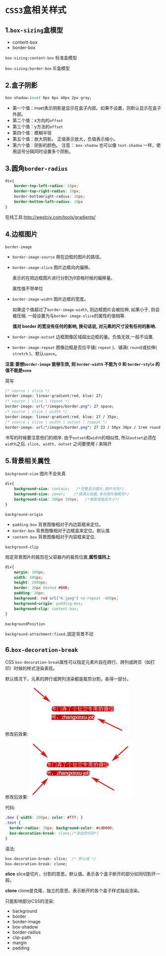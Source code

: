 # `CSS3`盒相关样式

## 1.`box-sizing`盒模型

- content-box
- border-box

`box-sizing:content-box`   标准盒模型

`box-sizing:border-box`   IE盒模型

## 2.盒子阴影

```css
box-shadow:inset 0px 0px 40px 2px gray;
```

- 第一个值：inset表示阴影是显示在盒⼦内部。如果不设置，则默认显示在盒⼦外部。
- 第二个值：x方向的`offset`
- 第三个值：y方法的`offset`
- 第四个值：模糊半径
- 第五个值：放大阴影。 正值表示放大，负值表示缩小。
- 第六个值：阴影的颜色。
  注意： `box-shadow` 也可以像 `text-shadow` 一样，使用逗号分隔同时设置多个阴影。

## 3.圆角`border-radius`

```css
div{
    border-top-left-radius: 10px;
    border-top-right-radius: 10px;
    border-bottomright-radius: 10px;
    border-bottom-left-radius: 10px
}
```

在线工具:<http://westciv.com/tools/gradients/>

## 4.边框图片

`border-image`

- `border-image-source` ⽤在边框的图⽚的路径。

- `border-image-slice` 图⽚边框向内偏移。

  表示的在把边框图⽚进⾏分割为9宫格时候的偏移量。

  属性值不带单位

- `border-image-width` 图⽚边框的宽度。

  如果这个值超过了`border-image-width`, 则边框图⽚会被拉伸, 如果⼩于, 则会被压缩.
  ⼀般设置为与`border-image-slice`的属性的值相等.

  **值对 border 的宽没有任何的影响, 换句话说, 对元素的尺⼨没有任何的影响.**

- `border-image-outset` 边框图像区域超出边框的量。负值无效,一般不设置.

- `border-image-repeat` 图像边框是否应平铺( `repeat` )、铺满( `round`)或拉伸( `stretch` )、默认`space`。

**注意:要想`border-image` 能够⽣效, 则 `border-width` 不能为 0 和 `border-style` 的值不能是`none`**

简写

```css
/* source | slice */
border-image: linear-gradient(red, blue) 27;
/* source | slice | repeat */
border-image: url("/images/border.png") 27 space;
/* source | slice | width */
border-image: linear-gradient(red, blue) 27 / 35px;
/* source | slice | width | outset | repeat */
border-image: url("/images/border.png") 27 23 / 50px 30px / 1rem round space;
```

书写的时候要注意他们的顺序. 由于`outset`和`width`的相似性, 所以`outset`必须在`width`之后.
`slice, width, outset` 之间要使⽤ / 来隔开

## 5.背景相关属性

`background-size`   图片不会失真

```css
div{
    background-size: contain;   /*完整显示图片,图片优先*/
    background-size: cover;    /*填满父容器,多余图片被裁剪*/
    background-size: 100px 100px;   /*缩放成指定大小*/
}
```

`background-origin`

- `padding-box` 背景图像相对于内边距框来定位。
- `border-box` 背景图像相对于边框盒来定位。默认值
- `content-box` 背景图像相对于内容框来定位.

`background-clip`

规定背景图片的裁剪在父容器内的裁剪位置,**属性值同上**

```css
div{
    margin: 100px;
    width: 400px;
    height: 2000px;
    border: 20px dashed #000;
    padding: 30px;
    background: red url("6.jpeg") no-repeat -400px;
    background-origin: padding-box;
    background-clip: content-box;
}
```

`backgroundPosition`

`background-attachment:fixed;`固定背景不动

## 6.`box-decoration-break`

CSS `box-decoration-break`属性可以指定元素片段在跨行、跨列或跨页（如打印）时候的样式渲染表现。

默认情况下，元素的跨行或跨列渲染都是裁剪分割，各得一部分。

修改前效果:
![修改前效果](./img/before.png)

修改后效果:
![修改后效果](./img/after.png)

代码:

```css
.box { width: 200px; color: #fff; }
.text {
  border-radius: 30px; background-color: #cd0000;
  box-decoration-break: clone;/*添加的代码*/
}
```

语法:

```css
box-decoration-break: slice;  /* 默认值 */
box-decoration-break: clone;
```

**slice**
slice是切片，分割的意思。默认值。表示各个盒子断开的部分如同切割开一般。

**clone**
clone是克隆，独立的意思。表示断开的各个盒子样式独自渲染。

只能影响部分CSS的渲染:

- background
- border
- border-image
- box-shadow
- border-radius
- clip-path
- margin
- padding
